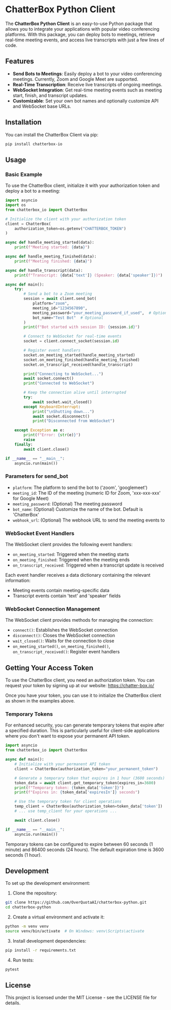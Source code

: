 # ChatterBox Python Client

The **ChatterBox Python Client** is an easy-to-use Python package that allows you to integrate your applications with popular video conferencing platforms. With this package, you can deploy bots to meetings, retrieve real-time meeting events, and access live transcripts with just a few lines of code.

## Features

- **Send Bots to Meetings**: Easily deploy a bot to your video conferencing meetings. Currently, Zoom and Google Meet are supported.
- **Real-Time Transcription**: Receive live transcripts of ongoing meetings.
- **WebSocket Integration**: Get real-time meeting events such as meeting start, finish, and transcript updates.
- **Customizable**: Set your own bot names and optionally customize API and WebSocket base URLs.

## Installation

You can install the ChatterBox Client via pip:

```bash
pip install chatterbox-io
```

## Usage

### Basic Example

To use the ChatterBox client, initialize it with your authorization token and deploy a bot to a meeting:

```python
import asyncio
import os
from chatterbox_io import ChatterBox

# Initialize the client with your authorization token
client = ChatterBox(
    authorization_token=os.getenv("CHATTERBOX_TOKEN")
)

async def handle_meeting_started(data):
    print(f"Meeting started: {data}")

async def handle_meeting_finished(data):
    print(f"Meeting finished: {data}")

async def handle_transcript(data):
    print(f"Transcript: {data['text']} (Speaker: {data['speaker']})")

async def main():
    try:
        # Send a bot to a Zoom meeting
        session = await client.send_bot(
            platform="zoom",
            meeting_id="1234567890",
            meeting_password="your_meeting_password_if_used",  # Optional
            bot_name="Test Bot"  # Optional
        )
        print(f"Bot started with session ID: {session.id}")

        # Connect to WebSocket for real-time events
        socket = client.connect_socket(session.id)

        # Register event handlers
        socket.on_meeting_started(handle_meeting_started)
        socket.on_meeting_finished(handle_meeting_finished)
        socket.on_transcript_received(handle_transcript)

        print("Connecting to WebSocket...")
        await socket.connect()
        print("Connected to WebSocket")

        # Keep the connection alive until interrupted
        try:
            await socket.wait_closed()
        except KeyboardInterrupt:
            print("\nShutting down...")
            await socket.disconnect()
            print("Disconnected from WebSocket")

    except Exception as e:
        print(f"Error: {str(e)}")
        raise
    finally:
        await client.close()

if __name__ == "__main__":
    asyncio.run(main())
```

### Parameters for send_bot

- `platform`: The platform to send the bot to ('zoom', 'googlemeet')
- `meeting_id`: The ID of the meeting (numeric ID for Zoom, 'xxx-xxx-xxx' for Google Meet)
- `meeting_password`: (Optional) The meeting password
- `bot_name`: (Optional) Customize the name of the bot. Default is 'ChatterBox'
- `webhook_url`: (Optional) The webhook URL to send the meeting events to

### WebSocket Event Handlers

The WebSocket client provides the following event handlers:

- `on_meeting_started`: Triggered when the meeting starts
- `on_meeting_finished`: Triggered when the meeting ends
- `on_transcript_received`: Triggered when a transcript update is received

Each event handler receives a data dictionary containing the relevant information:

- Meeting events contain meeting-specific data
- Transcript events contain 'text' and 'speaker' fields

### WebSocket Connection Management

The WebSocket client provides methods for managing the connection:

- `connect()`: Establishes the WebSocket connection
- `disconnect()`: Closes the WebSocket connection
- `wait_closed()`: Waits for the connection to close
- `on_meeting_started()`, `on_meeting_finished()`, `on_transcript_received()`: Register event handlers

## Getting Your Access Token

To use the ChatterBox client, you need an authorization token. You can request your token by signing up at our website: https://chatter-box.io/

Once you have your token, you can use it to initialize the ChatterBox client as shown in the examples above.

### Temporary Tokens

For enhanced security, you can generate temporary tokens that expire after a specified duration. This is particularly useful for client-side applications where you don't want to expose your permanent API token.

```python
import asyncio
from chatterbox_io import ChatterBox

async def main():
    # Initialize with your permanent API token
    client = ChatterBox(authorization_token="your_permanent_token")

    # Generate a temporary token that expires in 1 hour (3600 seconds)
    token_data = await client.get_temporary_token(expires_in=3600)
    print(f"Temporary token: {token_data['token']}")
    print(f"Expires in: {token_data['expiresIn']} seconds")

    # Use the temporary token for client operations
    temp_client = ChatterBox(authorization_token=token_data['token'])
    # ... use temp_client for your operations ...

    await client.close()

if __name__ == "__main__":
    asyncio.run(main())
```

Temporary tokens can be configured to expire between 60 seconds (1 minute) and 86400 seconds (24 hours). The default expiration time is 3600 seconds (1 hour).

## Development

To set up the development environment:

1. Clone the repository:

```bash
git clone https://github.com/OverQuotaAI/chatterbox-python.git
cd chatterbox-python
```

2. Create a virtual environment and activate it:

```bash
python -m venv venv
source venv/bin/activate  # On Windows: venv\Scripts\activate
```

3. Install development dependencies:

```bash
pip install -r requirements.txt
```

4. Run tests:

```bash
pytest
```

## License

This project is licensed under the MIT License - see the LICENSE file for details.
